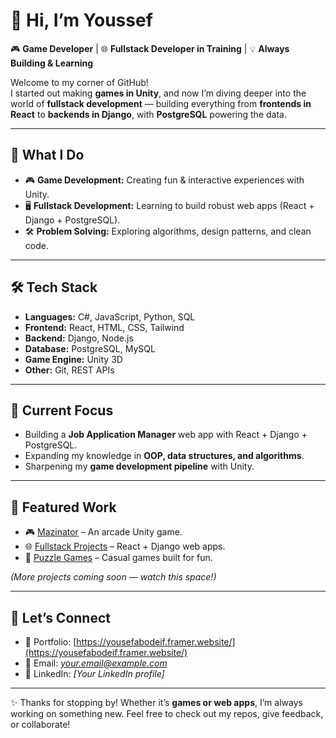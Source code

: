 # 👋 Hi, I’m Youssef  

🎮 **Game Developer** | 🌐 **Fullstack Developer in Training** | 💡 **Always Building & Learning**  

Welcome to my corner of GitHub!  
I started out making **games in Unity**, and now I’m diving deeper into the world of **fullstack development** — building everything from **frontends in React** to **backends in Django**, with **PostgreSQL** powering the data.  

---

## 🚀 What I Do  
- 🎮 **Game Development:** Creating fun & interactive experiences with Unity.  
- 🖥️ **Fullstack Development:** Learning to build robust web apps (React + Django + PostgreSQL).  
- 🛠️ **Problem Solving:** Exploring algorithms, design patterns, and clean code.  

---

## 🛠️ Tech Stack  
- **Languages:** C#, JavaScript, Python, SQL  
- **Frontend:** React, HTML, CSS, Tailwind  
- **Backend:** Django, Node.js  
- **Database:** PostgreSQL, MySQL  
- **Game Engine:** Unity 3D  
- **Other:** Git, REST APIs  

---

## 📌 Current Focus  
- Building a **Job Application Manager** web app with React + Django + PostgreSQL.  
- Expanding my knowledge in **OOP, data structures, and algorithms**.  
- Sharpening my **game development pipeline** with Unity.  

---

## 📂 Featured Work  
- 🎮 [Mazinator](#) – An arcade Unity game.  
- 🌐 [Fullstack Projects](#) – React + Django web apps.  
- 🧩 [Puzzle Games](#) – Casual games built for fun.  

*(More projects coming soon — watch this space!)*  

---

## 🌟 Let’s Connect  
- 💼 Portfolio: [https://yousefabodeif.framer.website/](https://yousefabodeif.framer.website/)  
- 📧 Email: *your.email@example.com*  
- 🔗 LinkedIn: *[Your LinkedIn profile]*  

---

✨ Thanks for stopping by! Whether it’s **games or web apps**, I’m always working on something new. Feel free to check out my repos, give feedback, or collaborate!  
